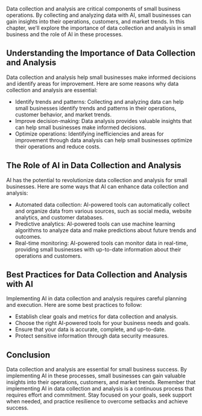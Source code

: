 
Data collection and analysis are critical components of small business operations. By collecting and analyzing data with AI, small businesses can gain insights into their operations, customers, and market trends. In this chapter, we'll explore the importance of data collection and analysis in small business and the role of AI in these processes.

Understanding the Importance of Data Collection and Analysis
------------------------------------------------------------

Data collection and analysis help small businesses make informed decisions and identify areas for improvement. Here are some reasons why data collection and analysis are essential:

* Identify trends and patterns: Collecting and analyzing data can help small businesses identify trends and patterns in their operations, customer behavior, and market trends.
* Improve decision-making: Data analysis provides valuable insights that can help small businesses make informed decisions.
* Optimize operations: Identifying inefficiencies and areas for improvement through data analysis can help small businesses optimize their operations and reduce costs.

The Role of AI in Data Collection and Analysis
----------------------------------------------

AI has the potential to revolutionize data collection and analysis for small businesses. Here are some ways that AI can enhance data collection and analysis:

* Automated data collection: AI-powered tools can automatically collect and organize data from various sources, such as social media, website analytics, and customer databases.
* Predictive analytics: AI-powered tools can use machine learning algorithms to analyze data and make predictions about future trends and outcomes.
* Real-time monitoring: AI-powered tools can monitor data in real-time, providing small businesses with up-to-date information about their operations and customers.

Best Practices for Data Collection and Analysis with AI
-------------------------------------------------------

Implementing AI in data collection and analysis requires careful planning and execution. Here are some best practices to follow:

* Establish clear goals and metrics for data collection and analysis.
* Choose the right AI-powered tools for your business needs and goals.
* Ensure that your data is accurate, complete, and up-to-date.
* Protect sensitive information through data security measures.

Conclusion
----------

Data collection and analysis are essential for small business success. By implementing AI in these processes, small businesses can gain valuable insights into their operations, customers, and market trends. Remember that implementing AI in data collection and analysis is a continuous process that requires effort and commitment. Stay focused on your goals, seek support when needed, and practice resilience to overcome setbacks and achieve success.
